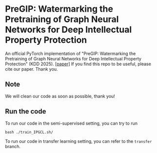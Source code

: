 # PreGIP: Watermarking the Pretraining of Graph Neural Networks for Deep Intellectual Property Protection
An official PyTorch implementation of "PreGIP: Watermarking the Pretraining of Graph Neural Networks for Deep Intellectual Property Protection" (KDD 2025). [[paper]](https://arxiv.org/abs/2402.04435) If you find this repo to be useful, please cite our paper. Thank you.

## Note
We will clean our code as soon as possible, thank you!

## Run the code
To run our code in the semi-supervised setting, you can try to run
```
bash ./train_IPGCL.sh/
```

To run our code in transfer learning setting, you can refer to the `transfer` branch.
